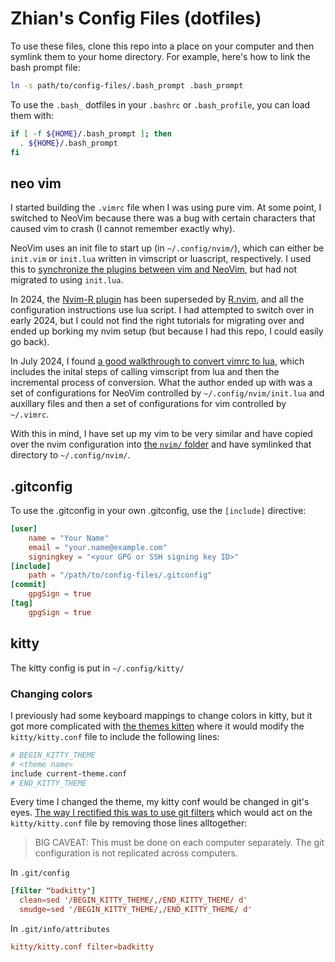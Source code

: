# Zhian's Config Files (dotfiles)

To use these files, clone this repo into a place on your computer and then 
symlink them to your home directory. For example, here's how to link the bash
prompt file:

```sh
ln -s path/to/config-files/.bash_prompt .bash_prompt
```

To use the `.bash_` dotfiles in your `.bashrc` or `.bash_profile`, you can load
them with:

```bash
if [ -f ${HOME}/.bash_prompt ]; then
  . ${HOME}/.bash_prompt
fi
```

## neo vim

I started building the `.vimrc` file when I was using pure vim. At some point,
I switched to NeoVim because there was a bug with certain characters that caused
vim to crash (I cannot remember exactly why).

NeoVim uses an init file to start up (in `~/.config/nvim/`), which can either
be `init.vim` or `init.lua` written in vimscript or luascript, respectively.
I used this to [synchronize the plugins between vim and
NeoVim](https://www.baeldung.com/linux/vim-neovim-configs), but had not migrated
to using `init.lua`.

In 2024, the [Nvim-R plugin](https://github.com/jalvesaq/Nvim-R/)
has been superseded by [R.nvim](https://github.com/R-nvim/R.nvim), and all the
configuration instructions use lua script. I had attempted to switch over in
early 2024, but I could not find the right tutorials for migrating over and 
ended up borking my nvim setup (but because I had this repo, I could easily
go back). 

In July 2024, I found [a good walkthrough to convert vimrc to
lua](https://www.imaginaryrobots.net/posts/2021-04-17-converting-vimrc-to-lua/),
which includes the inital steps of calling vimscript from lua and then the
incremental process of conversion. What the author ended up with was a set of
configurations for NeoVim controlled by `~/.config/nvim/init.lua` and auxillary
files and then a set of configurations for vim controlled by `~/.vimrc`. 

With this in mind, I have set up my vim to be very similar and have copied over
the nvim configuration into [the `nvim/` folder](nvim) and have symlinked that
directory to `~/.config/nvim/`.

## .gitconfig

To use the .gitconfig in your own .gitconfig, use the `[include]` directive:

```toml
[user]
    name = "Your Name"
    email = "your.name@example.com"
    signingkey = "<your GPG or SSH signing key ID>"
[include]
    path = "/path/to/config-files/.gitconfig"
[commit]
    gpgSign = true
[tag]
    gpgSign = true
``` 



## kitty

The kitty config is put in `~/.config/kitty/`

### Changing colors

I previously had some keyboard mappings to change colors in kitty, but it got
more complicated with [the themes kitten](https://sw.kovidgoyal.net/kitty/kittens/themes/) 
where it would modify the `kitty/kitty.conf` file to include the following lines:

```sh
# BEGIN_KITTY_THEME
# <theme name>
include current-theme.conf
# END_KITTY_THEME
```

Every time I changed the theme, my kitty conf would be changed in git's eyes.
[The way I rectified this was to use git
filters](https://stackoverflow.com/a/5272721/2752888) which would act on the
`kitty/kitty.conf` file by removing those lines alltogether:

> BIG CAVEAT: This must be done on each computer separately. The git
> configuration is not replicated across computers.

In `.git/config`

```toml
[filter "badkitty"]
  clean=sed '/BEGIN_KITTY_THEME/,/END_KITTY_THEME/ d'
  smudge=sed '/BEGIN_KITTY_THEME/,/END_KITTY_THEME/ d'
```

In `.git/info/attributes`

```toml
kitty/kitty.conf filter=badkitty
```

